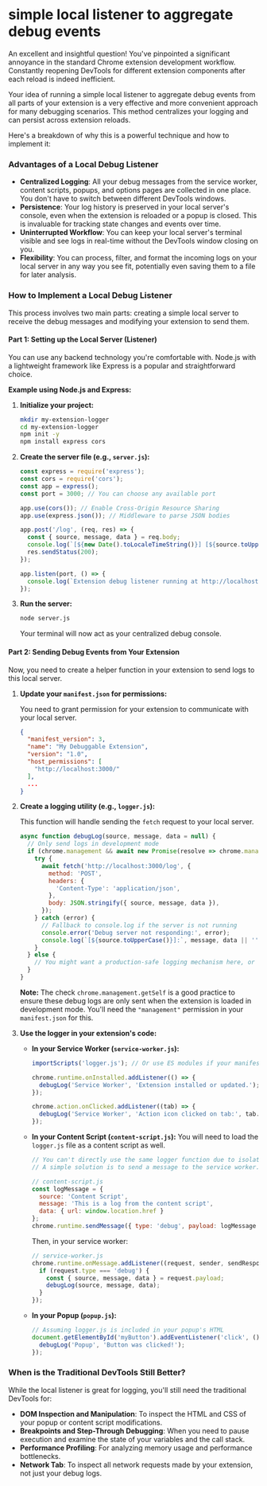 # simple local listener to aggregate debug events

An excellent and insightful question! You've pinpointed a significant annoyance in the standard Chrome extension development workflow. Constantly reopening DevTools for different extension components after each reload is indeed inefficient.

Your idea of running a simple local listener to aggregate debug events from all parts of your extension is a very effective and more convenient approach for many debugging scenarios. This method centralizes your logging and can persist across extension reloads.

Here's a breakdown of why this is a powerful technique and how to implement it:

### Advantages of a Local Debug Listener

*   **Centralized Logging**: All your debug messages from the service worker, content scripts, popups, and options pages are collected in one place. You don't have to switch between different DevTools windows.
*   **Persistence**: Your log history is preserved in your local server's console, even when the extension is reloaded or a popup is closed. This is invaluable for tracking state changes and events over time.
*   **Uninterrupted Workflow**: You can keep your local server's terminal visible and see logs in real-time without the DevTools window closing on you.
*   **Flexibility**: You can process, filter, and format the incoming logs on your local server in any way you see fit, potentially even saving them to a file for later analysis.

### How to Implement a Local Debug Listener

This process involves two main parts: creating a simple local server to receive the debug messages and modifying your extension to send them.

#### Part 1: Setting up the Local Server (Listener)

You can use any backend technology you're comfortable with. Node.js with a lightweight framework like Express is a popular and straightforward choice.

**Example using Node.js and Express:**

1.  **Initialize your project:**
    ```bash
    mkdir my-extension-logger
    cd my-extension-logger
    npm init -y
    npm install express cors
    ```

2.  **Create the server file (e.g., `server.js`):**
    ```javascript
    const express = require('express');
    const cors = require('cors');
    const app = express();
    const port = 3000; // You can choose any available port

    app.use(cors()); // Enable Cross-Origin Resource Sharing
    app.use(express.json()); // Middleware to parse JSON bodies

    app.post('/log', (req, res) => {
      const { source, message, data } = req.body;
      console.log(`[${new Date().toLocaleTimeString()}] [${source.toUpperCase()}]:`, message, data || '');
      res.sendStatus(200);
    });

    app.listen(port, () => {
      console.log(`Extension debug listener running at http://localhost:${port}`);
    });
    ```

3.  **Run the server:**
    ```bash
    node server.js
    ```
    Your terminal will now act as your centralized debug console.

#### Part 2: Sending Debug Events from Your Extension

Now, you need to create a helper function in your extension to send logs to this local server.

1.  **Update your `manifest.json` for permissions:**

    You need to grant permission for your extension to communicate with your local server.

    ```json
    {
      "manifest_version": 3,
      "name": "My Debuggable Extension",
      "version": "1.0",
      "host_permissions": [
        "http://localhost:3000/"
      ],
      ...
    }
    ```

2.  **Create a logging utility (e.g., `logger.js`):**

    This function will handle sending the `fetch` request to your local server.

    ```javascript
    async function debugLog(source, message, data = null) {
      // Only send logs in development mode
      if (chrome.management && await new Promise(resolve => chrome.management.getSelf(info => resolve(info.installType === 'development')))) {
        try {
          await fetch('http://localhost:3000/log', {
            method: 'POST',
            headers: {
              'Content-Type': 'application/json',
            },
            body: JSON.stringify({ source, message, data }),
          });
        } catch (error) {
          // Fallback to console.log if the server is not running
          console.error('Debug server not responding:', error);
          console.log(`[${source.toUpperCase()}]:`, message, data || '');
        }
      } else {
        // You might want a production-safe logging mechanism here, or nothing at all
      }
    }
    ```
    **Note:** The check `chrome.management.getSelf` is a good practice to ensure these debug logs are only sent when the extension is loaded in development mode. You'll need the `"management"` permission in your `manifest.json` for this.

3.  **Use the logger in your extension's code:**

    *   **In your Service Worker (`service-worker.js`):**
        ```javascript
        importScripts('logger.js'); // Or use ES modules if your manifest is set up for it

        chrome.runtime.onInstalled.addListener(() => {
          debugLog('Service Worker', 'Extension installed or updated.');
        });

        chrome.action.onClicked.addListener((tab) => {
          debugLog('Service Worker', 'Action icon clicked on tab:', tab.id);
        });
        ```

    *   **In your Content Script (`content-script.js`):**
        You will need to load the `logger.js` file as a content script as well.

        ```javascript
        // You can't directly use the same logger function due to isolated worlds.
        // A simple solution is to send a message to the service worker.

        // content-script.js
        const logMessage = {
          source: 'Content Script',
          message: 'This is a log from the content script',
          data: { url: window.location.href }
        };
        chrome.runtime.sendMessage({ type: 'debug', payload: logMessage });
        ```

        Then, in your service worker:
        ```javascript
        // service-worker.js
        chrome.runtime.onMessage.addListener((request, sender, sendResponse) => {
          if (request.type === 'debug') {
            const { source, message, data } = request.payload;
            debugLog(source, message, data);
          }
        });
        ```

    *   **In your Popup (`popup.js`):**
        ```javascript
        // Assuming logger.js is included in your popup's HTML
        document.getElementById('myButton').addEventListener('click', () => {
          debugLog('Popup', 'Button was clicked!');
        });
        ```

### When is the Traditional DevTools Still Better?

While the local listener is great for logging, you'll still need the traditional DevTools for:

*   **DOM Inspection and Manipulation**: To inspect the HTML and CSS of your popup or content script modifications.
*   **Breakpoints and Step-Through Debugging**: When you need to pause execution and examine the state of your variables and the call stack.
*   **Performance Profiling**: For analyzing memory usage and performance bottlenecks.
*   **Network Tab**: To inspect all network requests made by your extension, not just your debug logs.
